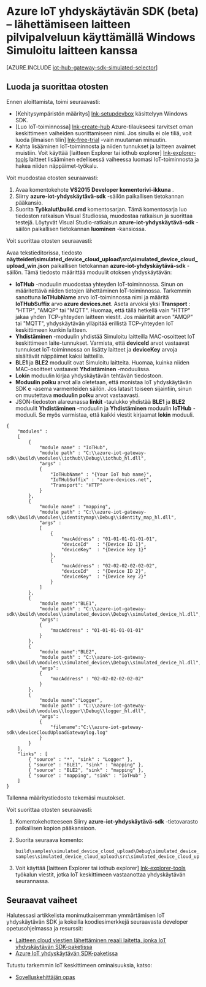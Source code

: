 <properties
    pageTitle="Simuloida laitetta, jonka IoT yhdyskäytävän SDK | Microsoft Azure"
    description="Azure IoT yhdyskäytävän SDK ongelmatilanteita Windowsin esitä lähettämisen telemetriatietojen Simuloitu laitteesta Azure IoT yhdyskäytävän SDK: N avulla."
    services="iot-hub"
    documentationCenter=""
    authors="chipalost"
    manager="timlt"
    editor=""/>

<tags
     ms.service="iot-hub"
     ms.devlang="cpp"
     ms.topic="article"
     ms.tgt_pltfrm="na"
     ms.workload="na"
     ms.date="08/29/2016"
     ms.author="andbuc"/>


# <a name="azure-iot-gateway-sdk-beta--send-device-to-cloud-messages-with-a-simulated-device-using-windows"></a>Azure IoT yhdyskäytävän SDK (beta) – lähettämiseen laitteen pilvipalveluun käyttämällä Windows Simuloitu laitteen kanssa

[AZURE.INCLUDE [iot-hub-gateway-sdk-simulated-selector](../../includes/iot-hub-gateway-sdk-simulated-selector.md)]

## <a name="build-and-run-the-sample"></a>Luoda ja suorittaa otosten

Ennen aloittamista, toimi seuraavasti:

- [Kehitysympäristön määritys] [ lnk-setupdevbox] käsittelyyn Windows SDK.
- [Luo IoT-toiminnossa] [ lnk-create-hub] Azure-tilaukseesi tarvitset oman keskittimeen vaiheiden suorittamiseen nimi. Jos sinulla ei ole tiliä, voit luoda [ilmaisen tilin] [ lnk-free-trial] -vain muutaman minuutin.
- Kahta lisääminen IoT-toiminnosta ja niiden tunnukset ja laitteen avaimet muistiin. Voit käyttää [laitteen Explorer tai iothub explorer] [ lnk-explorer-tools] laitteet lisääminen edellisessä vaiheessa luomasi IoT-toiminnosta ja hakea niiden näppäimet-työkalu.

Voit muodostaa otosten seuraavasti:

1. Avaa komentokehote **VS2015 Developer komentorivi-ikkuna** .
2. Siirry **azure-iot-yhdyskäytävä-sdk** -säilön paikallisen tietokannan pääkansio.
3. Suorita **Työkalut\\build.cmd** komentosarjan. Tämä komentosarja luo tiedoston ratkaisun Visual Studiossa, muodostaa ratkaisun ja suorittaa testejä. Löytyvät Visual Studio-ratkaisun **azure-iot-yhdyskäytävä-sdk** -säilön paikallisen tietokannan **luominen** -kansiossa.

Voit suorittaa otosten seuraavasti:

Avaa tekstieditorissa, tiedosto **näytteiden\\simulated_device_cloud_upload\\src\\simulated_device_cloud_upload_win.json** paikallisen tietokannan **azure-iot-yhdyskäytävä-sdk** -säilön. Tämä tiedosto määrittää moduulit otoksen yhdyskäytävän:

- **IoTHub** -moduulin muodostaa yhteyden IoT-toiminnossa. Sinun on määritettävä niiden tietojen lähettäminen IoT-toiminnossa. Tarkemmin sanottuna **IoTHubName** arvo IoT-toiminnossa nimi ja määritä **IoTHubSuffix** arvo **azure devices.net**. Aseta arvoksi yksi **Transport** : "HTTP", "AMQP" tai "MQTT". Huomaa, että tällä hetkellä vain "HTTP" jakaa yhden TCP-yhteyden laitteen viestit. Jos määrität arvon "AMQP" tai "MQTT", yhdyskäytävän ylläpitää erillistä TCP-yhteyden IoT keskittimeen kunkin laitteen.
- **Yhdistäminen** -moduulin yhdistää Simuloitu laitteilla MAC-osoitteet IoT keskittimeen laite-tunnukset. Varmista, että **deviceId** arvot vastaavat tunnukset IoT-toiminnossa on lisätty laitteet ja **deviceKey** arvoja sisältävät näppäimet kaksi laitteilla.
- **BLE1** ja **BLE2** moduulit ovat Simuloitu laitteita. Huomaa, kuinka niiden MAC-osoitteet vastaavat **Yhdistäminen** -moduulissa.
- **Lokin** moduulin kirjaa yhdyskäytävän tehtävän tiedostoon.
- **Moduulin polku** arvot alla oletetaan, että monistaa IoT yhdyskäytävän SDK **c** -asema varmenteiden säilön. Jos latasit toiseen sijaintiin, sinun on muutettava **moduulin polku** arvot vastaavasti.
- JSON-tiedoston alareunassa **linkit** -taulukko yhdistää **BLE1** ja **BLE2** moduulit **Yhdistäminen** -moduulin ja **Yhdistäminen** moduulin **IoTHub** -moduuli. Se myös varmistaa, että kaikki viestit kirjaamat **lokin** moduuli.

```
{
    "modules" :
    [ 
        {
            "module name" : "IoTHub",
            "module path" : "C:\\azure-iot-gateway-sdk\\build\\modules\\iothub\\Debug\\iothub_hl.dll",
            "args" : 
            {
                "IoTHubName" : "{Your IoT hub name}",
                "IoTHubSuffix" : "azure-devices.net",
                "Transport": "HTTP"
            }
        },
        {
            "module name" : "mapping",
            "module path" : "C:\\azure-iot-gateway-sdk\\build\\modules\\identitymap\\Debug\\identity_map_hl.dll",
            "args" : 
            [
                {
                    "macAddress" : "01-01-01-01-01-01",
                    "deviceId"   : "{Device ID 1}",
                    "deviceKey"  : "{Device key 1}"
                },
                {
                    "macAddress" : "02-02-02-02-02-02",
                    "deviceId"   : "{Device ID 2}",
                    "deviceKey"  : "{Device key 2}"
                }
            ]
        },
        {
            "module name":"BLE1",
            "module path" : "C:\\azure-iot-gateway-sdk\\build\\modules\\simulated_device\\Debug\\simulated_device_hl.dll",
            "args":
            {
                "macAddress" : "01-01-01-01-01-01"
            }
        },
        {
            "module name":"BLE2",
            "module path" : "C:\\azure-iot-gateway-sdk\\build\\modules\\simulated_device\\Debug\\simulated_device_hl.dll",
            "args":
            {
                "macAddress" : "02-02-02-02-02-02"
            }
        },
        {
            "module name":"Logger",
            "module path" : "C:\\azure-iot-gateway-sdk\\build\\modules\\logger\\Debug\\logger_hl.dll",
            "args":
            {
                "filename":"C:\\azure-iot-gateway-sdk\\deviceCloudUploadGatewaylog.log"
            }
        }
    ],
    "links" : [
        { "source" : "*", "sink" : "Logger" },
        { "source" : "BLE1", "sink" : "mapping" },
        { "source" : "BLE2", "sink" : "mapping" },
        { "source" : "mapping", "sink" : "IoTHub" }
    ]
}
```

Tallenna määritystiedosto tekemäsi muutokset.

Voit suorittaa otosten seuraavasti:

1. Komentokehotteeseen Siirry **azure-iot-yhdyskäytävä-sdk** -tietovarasto paikallisen kopion pääkansioon.
2. Suorita seuraava komento:
  
    ```
    build\samples\simulated_device_cloud_upload\Debug\simulated_device_cloud_upload_sample.exe samples\simulated_device_cloud_upload\src\simulated_device_cloud_upload_win.json
    ```

3. Voit käyttää [laitteen Explorer tai iothub explorer] [ lnk-explorer-tools] työkalun viestit, jotka IoT keskittimeen vastaanottaa yhdyskäytävän seurannassa.


## <a name="next-steps"></a>Seuraavat vaiheet

Halutessasi artikkelista monimutkaisemman ymmärtämisen IoT yhdyskäytävän SDK ja kokeilla koodiesimerkkejä seuraavasta developer opetusohjelmassa ja resurssit:

- [Laitteen cloud viestien lähettäminen reaali laitetta, jonka IoT yhdyskäytävän SDK-paketissa][lnk-physical-device]
- [Azure IoT yhdyskäytävän SDK-paketissa][lnk-gateway-sdk]

Tutustu tarkemmin IoT keskittimeen ominaisuuksia, katso:

- [Sovelluskehittäjän opas][lnk-devguide]

<!-- Links -->
[lnk-setupdevbox]: https://github.com/Azure/azure-iot-gateway-sdk/blob/master/doc/devbox_setup.md
[lnk-free-trial]: https://azure.microsoft.com/pricing/free-trial/
[lnk-explorer-tools]: https://github.com/Azure/azure-iot-sdks/blob/master/doc/manage_iot_hub.md
[lnk-gateway-sdk]: https://github.com/Azure/azure-iot-gateway-sdk/

[lnk-physical-device]: iot-hub-gateway-sdk-physical-device.md

[lnk-devguide]: ./iot-hub-devguide.md
[lnk-create-hub]: iot-hub-create-through-portal.md 